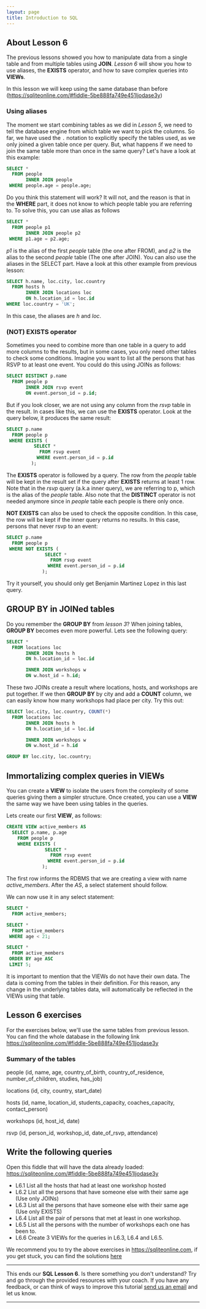 ```yaml
---
layout: page
title: Introduction to SQL
---
```


## About Lesson 6

The previous lessons showed you how to manipulate data from a single table and from multiple tables using **JOIN**. _Lesson 6_ will show you how to use aliases, the **EXISTS** operator, and how to save complex queries into **VIEWs**.

In this lesson we will keep using the same database than before (https://sqliteonline.com/#fiddle-5be888fa749e451ljodase3y)

### Using aliases

The moment we start combining tables as we did in _Lesson 5_, we need to tell the database engine from which table we want to pick the columns. So far, we have used the `.` notation to explicitly specify the tables used, as we only joined a given table once per query. But, what happens if we need to join the same table more than once in the same query? Let's have a look at this example:

```SQL
SELECT *
  FROM people
       INNER JOIN people
 WHERE people.age = people.age;
```

Do you think this statement will work? It will not, and the reason is that in the **WHERE** part, it does not know to which people table you are referring to. To solve this, you can use alias as follows

```SQL
SELECT *
  FROM people p1
       INNER JOIN people p2
 WHERE p1.age = p2.age;
```

_p1_ is the alias of the first _people_ table (the one after FROM), and _p2_ is the alias to the second _people_ table (The one after JOIN). You can also use the aliases in the SELECT part. Have a look at this other example from previous lesson:


```SQL
SELECT h.name, loc.city, loc.country
  FROM hosts h
       INNER JOIN locations loc
       ON h.location_id = loc.id
WHERE loc.country = 'UK';
```
In this case, the aliases are _h_ and _loc_.

### (NOT) EXISTS operator

Sometimes you need to combine more than one table in a query to add more columns to the results, but in some cases, you only need other tables to check some conditions. Imagine you want to list all the persons that has RSVP to at least one event. You could do this using JOINs as follows:

```SQL
SELECT DISTINCT p.name
  FROM people p
       INNER JOIN rsvp event
       ON event.person_id = p.id;
```

But if you look closer, we are not using any column from the _rsvp_ table in the result. In cases like this, we can use the **EXISTS** operator. Look at the query below, it produces the same result:

```SQL
SELECT p.name
  FROM people p
 WHERE EXISTS (
          SELECT *
            FROM rsvp event
           WHERE event.person_id = p.id
         );
```

The **EXISTS** operator is followed by a query. The row from the _people_ table will be kept in the result set if the query after **EXISTS** returns at least 1 row.
Note that in the _rsvp_ query (a.k.a inner query), we are referring to p, which is the alias of the _people_ table. Also note that the **DISTINCT** operator is not needed anymore since in _people_ table each people is there only once.

**NOT EXISTS** can also be used to check the opposite condition. In this case, the row will be kept if the inner query returns no results. In this case, persons that never rsvp to an event:

```SQL
SELECT p.name
  FROM people p
 WHERE NOT EXISTS (
              SELECT *
                FROM rsvp event
               WHERE event.person_id = p.id
             );
```
Try it yourself, you should only get Benjamin Martinez Lopez in this last query.

## GROUP BY in JOINed tables

Do you remember the **GROUP BY** from _lesson 3_? When joining tables, **GROUP BY** becomes even more powerful. Lets see the following query:

```SQL
SELECT *
  FROM locations loc
       INNER JOIN hosts h
       ON h.location_id = loc.id

       INNER JOIN workshops w
       ON w.host_id = h.id;
```
These two JOINs create a result where locations, hosts, and workshops are put together. If we then **GROUP BY** by city and add a **COUNT** column, we can easily know how many workshops had place per city. Try this out:

```SQL
SELECT loc.city, loc.country, COUNT(*)
  FROM locations loc
       INNER JOIN hosts h
       ON h.location_id = loc.id

       INNER JOIN workshops w
       ON w.host_id = h.id

GROUP BY loc.city, loc.country;
```

## Immortalizing complex queries in VIEWs

You can create a **VIEW** to isolate the users from the complexity of some queries giving them a simpler structure. Once created, you can use a **VIEW** the same way we have been using tables in the queries.

Lets create our first **VIEW**, as follows:

```SQL
CREATE VIEW active_members AS
  SELECT p.name, p.age
    FROM people p
    WHERE EXISTS (
              SELECT *
                FROM rsvp event
               WHERE event.person_id = p.id
             );
```

The first row informs the RDBMS that we are creating a view with name _active_members_. After the _AS_, a select statement should follow.

We can now use it in any select statement:

```SQL
SELECT *
  FROM active_members;

SELECT *
  FROM active_members
 WHERE age < 21;

SELECT *
  FROM active_members
 ORDER BY age ASC
 LIMIT 5;
```

It is important to mention that the VIEWs do not have their own data. The data is coming from the tables in their definition. For this reason, any change in the underlying tables data, will automatically be reflected in the VIEWs using that table.

## Lesson 6 exercises

For the exercises below, we'll use the same tables from previous lesson. You can find the whole database in the following link https://sqliteonline.com/#fiddle-5be888fa749e451ljodase3y

### Summary of the tables

people (id, name, age, country_of_birth, country_of_residence, number_of_children, studies, has_job)

locations (id, city, country, start_date)

hosts (id, name, location_id, students_capacity, coaches_capacity, contact_person)

workshops (id, host_id, date)

rsvp (id, person_id, workshop_id, date_of_rsvp, attendance)

## Write the following queries

Open this fiddle that will have the data already loaded: https://sqliteonline.com/#fiddle-5be888fa749e451ljodase3y
* L6.1 List all the hosts that had at least one workshop hosted
* L6.2 List all the persons that have someone else with their same age (Use only JOINs)
* L6.3 List all the persons that have someone else with their same age (Use only EXISTS)
* L6.4 List all the pair of persons that met at least in one workshop.
* L6.5 List all the persons with the number of workshops each one has been to.
* L6.6 Create 3 VIEWs for the queries in L6.3, L6.4 and L6.5.

We recommend you to try the above exercises in https://sqliteonline.com, if you get stuck, you can find the solutions [here](solutions.html)

---
This ends our **SQL Lesson 6**. Is there something you don't understand? Try and go through the provided resources with your coach. If you have any feedback, or can think of ways to improve this tutorial [send us an email](mailto:feedback@codebar.io) and let us know.

---
